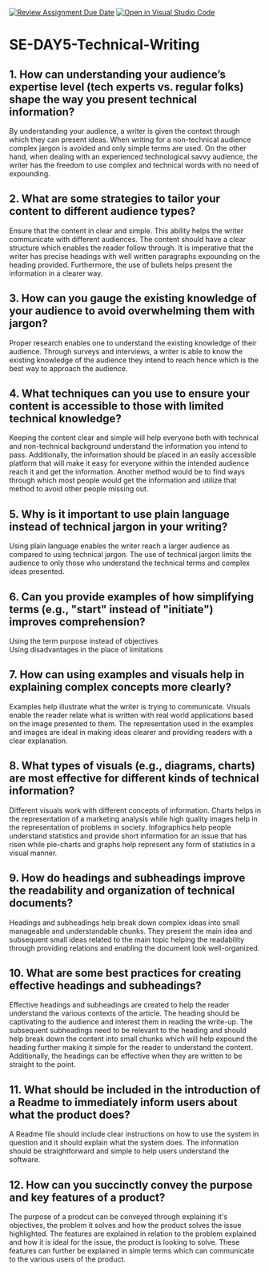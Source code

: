 [![Review Assignment Due Date](https://classroom.github.com/assets/deadline-readme-button-22041afd0340ce965d47ae6ef1cefeee28c7c493a6346c4f15d667ab976d596c.svg)](https://classroom.github.com/a/zsAR-pyY)
[![Open in Visual Studio Code](https://classroom.github.com/assets/open-in-vscode-2e0aaae1b6195c2367325f4f02e2d04e9abb55f0b24a779b69b11b9e10269abc.svg)](https://classroom.github.com/online_ide?assignment_repo_id=15651609&assignment_repo_type=AssignmentRepo)
# SE-DAY5-Technical-Writing
## 1. How can understanding your audience’s expertise level (tech experts vs. regular folks) shape the way you present technical information?
By understanding your audience, a writer is given the context through which they can present ideas. When writing for a non-technical audience complex jargon is avoided and only simple terms are used. On the other hand, when dealing with an experienced technological savvy audience, the writer has the freedom to use complex and technical words with no need of expounding. 

## 2. What are some strategies to tailor your content to different audience types?
Ensure that the content in clear and simple. This ability helps the writer communicate with different audiences. 
The content should have a clear structure which enables the reader follow through. It is imperative that the writer has precise headings with well written paragraphs expounding on the heading provided. Furthermore, the use of bullets helps present the information in a clearer way.

## 3. How can you gauge the existing knowledge of your audience to avoid overwhelming them with jargon?
Proper research enables one to understand the existing knowledge of their audience. Through surveys and interviews, a writer is able to know the existing knowledge of the audience they intend to reach hence which is the best way to approach the audience. 

## 4. What techniques can you use to ensure your content is accessible to those with limited technical knowledge?
Keeping the content clear and simple will help everyone both with technical and non-technical background understand the information you intend to pass. Additionally, the information should be placed in an easily accessible platform that will make it easy for everyone within the intended audience reach it and get the information. Another method would be to find ways through which most people would get the information and utilize that method to avoid other people missing out.

## 5. Why is it important to use plain language instead of technical jargon in your writing?
Using plain language enables the writer reach a larger audience as compared to using technical jargon. The use of technical jargon limits the audience to only those who understand the technical terms and complex ideas presented.

## 6. Can you provide examples of how simplifying terms (e.g., "start" instead of "initiate") improves comprehension?
Using the term purpose instead of objectives <br>
Using disadvantages in the place of limitations

## 7. How can using examples and visuals help in explaining complex concepts more clearly?
Examples help illustrate what the writer is trying to communicate. Visuals enable the reader relate what is written with real world applications based on the image presented to them. The representation used in the examples and images are ideal in making ideas clearer and providing readers with a clear explanation.

## 8. What types of visuals (e.g., diagrams, charts) are most effective for different kinds of technical information?
Different visuals work with different concepts of information. Charts helps in the representation of a marketing analysis while high quality images help in the representation of problems in society. Infographics help people understand statistics and provide short information for an issue that has risen while pie-charts and graphs help represent any form of statistics in a visual manner. 

## 9. How do headings and subheadings improve the readability and organization of technical documents?
Headings and subheadings help break down complex ideas into small manageable and understandable chunks. They present the main idea and subsequent small ideas related to the main topic helping the readability through providing relations and enabling the document look well-organized.

## 10. What are some best practices for creating effective headings and subheadings?
Effective headings and subheadings are created to help the reader understand the various contexts of the article. The heading should be captivating to the audience and interest them in reading the write-up. The subsequent subheadings need to be relevant to the heading and should help break down the content into small chunks which will help expound the heading further making it simple for the reader to understand the content. Additionally, the headings can be effective when they are written to be straight to the point.

## 11. What should be included in the introduction of a Readme to immediately inform users about what the product does?
A Readme file should include clear instructions on how to use the system in question and it should explain what the system does. The information should be straightforward and simple to help users understand the software.

## 12. How can you succinctly convey the purpose and key features of a product?
The purpose of a prodcut can be conveyed through explaining it's objectives, the problem it solves and how the product solves the issue highlighted. The features are explained in relation to the problem explained and how it is ideal for the issue, the product is looking to solve. These features can further be explained in simple terms which can communicate to the various users of the product.


